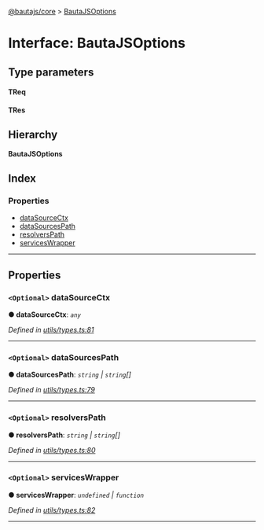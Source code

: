 [@bautajs/core](../README.md) > [BautaJSOptions](../interfaces/bautajsoptions.md)

# Interface: BautaJSOptions

## Type parameters
#### TReq 
#### TRes 
## Hierarchy

**BautaJSOptions**

## Index

### Properties

* [dataSourceCtx](bautajsoptions.md#datasourcectx)
* [dataSourcesPath](bautajsoptions.md#datasourcespath)
* [resolversPath](bautajsoptions.md#resolverspath)
* [servicesWrapper](bautajsoptions.md#serviceswrapper)

---

## Properties

<a id="datasourcectx"></a>

### `<Optional>` dataSourceCtx

**● dataSourceCtx**: *`any`*

*Defined in [utils/types.ts:81](https://github.axa.com/Digital/bauta-nodejs/blob/9a199d7/packages/bautajs/src/utils/types.ts#L81)*

___
<a id="datasourcespath"></a>

### `<Optional>` dataSourcesPath

**● dataSourcesPath**: *`string` \| `string`[]*

*Defined in [utils/types.ts:79](https://github.axa.com/Digital/bauta-nodejs/blob/9a199d7/packages/bautajs/src/utils/types.ts#L79)*

___
<a id="resolverspath"></a>

### `<Optional>` resolversPath

**● resolversPath**: *`string` \| `string`[]*

*Defined in [utils/types.ts:80](https://github.axa.com/Digital/bauta-nodejs/blob/9a199d7/packages/bautajs/src/utils/types.ts#L80)*

___
<a id="serviceswrapper"></a>

### `<Optional>` servicesWrapper

**● servicesWrapper**: *`undefined` \| `function`*

*Defined in [utils/types.ts:82](https://github.axa.com/Digital/bauta-nodejs/blob/9a199d7/packages/bautajs/src/utils/types.ts#L82)*

___

